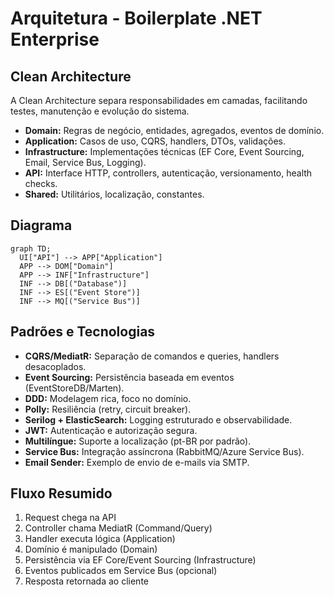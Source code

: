 # Arquitetura - Boilerplate .NET Enterprise

## Clean Architecture

A Clean Architecture separa responsabilidades em camadas, facilitando testes, manutenção e evolução do sistema.

- **Domain:** Regras de negócio, entidades, agregados, eventos de domínio.
- **Application:** Casos de uso, CQRS, handlers, DTOs, validações.
- **Infrastructure:** Implementações técnicas (EF Core, Event Sourcing, Email, Service Bus, Logging).
- **API:** Interface HTTP, controllers, autenticação, versionamento, health checks.
- **Shared:** Utilitários, localização, constantes.

## Diagrama

```mermaid
graph TD;
  UI["API"] --> APP["Application"]
  APP --> DOM["Domain"]
  APP --> INF["Infrastructure"]
  INF --> DB[("Database")]
  INF --> ES[("Event Store")]
  INF --> MQ[("Service Bus")]
```

## Padrões e Tecnologias

- **CQRS/MediatR:** Separação de comandos e queries, handlers desacoplados.
- **Event Sourcing:** Persistência baseada em eventos (EventStoreDB/Marten).
- **DDD:** Modelagem rica, foco no domínio.
- **Polly:** Resiliência (retry, circuit breaker).
- **Serilog + ElasticSearch:** Logging estruturado e observabilidade.
- **JWT:** Autenticação e autorização segura.
- **Multilíngue:** Suporte a localização (pt-BR por padrão).
- **Service Bus:** Integração assíncrona (RabbitMQ/Azure Service Bus).
- **Email Sender:** Exemplo de envio de e-mails via SMTP.

## Fluxo Resumido

1. Request chega na API
2. Controller chama MediatR (Command/Query)
3. Handler executa lógica (Application)
4. Domínio é manipulado (Domain)
5. Persistência via EF Core/Event Sourcing (Infrastructure)
6. Eventos publicados em Service Bus (opcional)
7. Resposta retornada ao cliente 